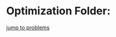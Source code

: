 # Optimization Folder:
[jump to problems](https://github.com/anton96vice/Portfolio/tree/main/Projects/Mathematics/Optimization/Problems)
